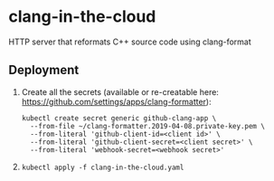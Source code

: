 # clang-in-the-cloud
HTTP server that reformats C++ source code using clang-format

## Deployment

1. Create all the secrets (available or re-creatable here: https://github.com/settings/apps/clang-formatter):
    ```
    kubectl create secret generic github-clang-app \
      --from-file ~/clang-formatter.2019-04-08.private-key.pem \
      --from-literal 'github-client-id=<client id>' \
      --from-literal 'github-client-secret=<client secret>' \
      --from-literal 'webhook-secret=<webhook secret>'
    ```
1. `kubectl apply -f clang-in-the-cloud.yaml`
